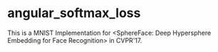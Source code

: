 # angular_softmax_loss
This is a MNIST Implementation for &lt;SphereFace: Deep Hypersphere Embedding for Face Recognition> in CVPR'17.
